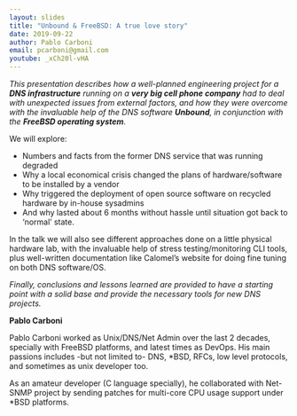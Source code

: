 ```yaml
---
layout: slides
title: "Unbound & FreeBSD: A true love story"
date: 2019-09-22
author: Pablo Carboni
email: pcarboni@gmail.com
youtube: _xCh20l-vHA
---
```

_This presentation describes how a well-planned engineering project for a **DNS infrastructure** running on a **very big cell phone company** had to deal with unexpected issues from external factors, and how they were overcome with the invaluable help of the DNS software **Unbound**, in conjunction with the **FreeBSD operating system**._

We will explore:

* Numbers and facts from the former DNS service that was running degraded
* Why a local economical crisis changed the plans of hardware/software to be installed by a vendor
* Why triggered the deployment of open source software on recycled hardware by in-house sysadmins
* And why lasted about 6 months without hassle until situation got back to ‘normal’ state.

In the talk we will also see different approaches done on a little physical hardware lab, with the invaluable help of stress testing/monitoring CLI tools, plus well-written documentation like Calomel’s website for doing fine tuning on both DNS software/OS.

_Finally, conclusions and lessons learned are provided to have a starting point with a solid base and provide the necessary tools for new DNS projects._

**Pablo Carboni**

Pablo Carboni worked as Unix/DNS/Net Admin over the last 2 decades, specially with FreeBSD platforms, and latest times as DevOps. His main passions includes -but not limited to- DNS, *BSD, RFCs, low level protocols, and sometimes as unix developer too.

As an amateur developer (C language specially), he collaborated with Net-SNMP project by sending patches for multi-core CPU usage support under *BSD platforms.
